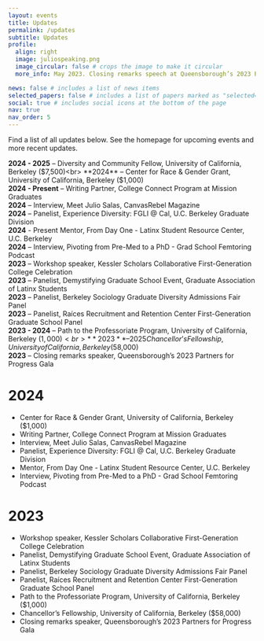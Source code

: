 ```yaml
---
layout: events
title: Updates
permalink: /updates
subtitle: Updates
profile:
  align: right
  image: juliospeaking.png
  image_circular: false # crops the image to make it circular
  more_info: May 2023. Closing remarks speech at Queensborough’s 2023 Partners for Progress Gala at Terrace on the Park in Corona.

news: false # includes a list of news items
selected_papers: false # includes a list of papers marked as "selected={true}"
social: true # includes social icons at the bottom of the page
nav: true
nav_order: 5
---
```


Find a list of all updates below. See the homepage for upcoming events and more recent updates.

**2024 - 2025** – Diversity and Community Fellow, University of California, Berkeley ($7,500)<br>
**2024** – Center for Race & Gender Grant, University of California, Berkeley ($1,000)<br>
**2024 - Present** – Writing Partner, College Connect Program at Mission Graduates<br>
**2024** – Interview, Meet Julio Salas, CanvasRebel Magazine<br>
**2024** – Panelist, Experience Diversity: FGLI @ Cal, U.C. Berkeley Graduate Division<br>
**2024** - Present Mentor, From Day One - Latinx Student Resource Center, U.C. Berkeley<br>
**2024** – Interview, Pivoting from Pre-Med to a PhD - Grad School Femtoring Podcast<br>
**2023** – Workshop speaker, Kessler Scholars Collaborative First-Generation College Celebration<br>
**2023** – Panelist, Demystifying Graduate School Event, Graduate Association of Latinx Students<br>
**2023** – Panelist, Berkeley Sociology Graduate Diversity Admissions Fair Panel<br>
**2023** – Panelist, Raíces Recruitment and Retention Center First-Generation Graduate School Panel<br>
**2023 - 2024** – Path to the Professoriate Program, University of California, Berkeley ($1,000)<br>
**2023** – 2025 Chancellor’s Fellowship, University of California, Berkeley ($58,000)<br>
**2023** – Closing remarks speaker, Queensborough’s 2023 Partners for Progress Gala<br>

# 2024

- Center for Race & Gender Grant, University of California, Berkeley ($1,000)  
- Writing Partner, College Connect Program at Mission Graduates  
- Interview, Meet Julio Salas, CanvasRebel Magazine  
- Panelist, Experience Diversity: FGLI @ Cal, U.C. Berkeley Graduate Division  
- Mentor, From Day One - Latinx Student Resource Center, U.C. Berkeley  
- Interview, Pivoting from Pre-Med to a PhD - Grad School Femtoring Podcast  


# 2023

- Workshop speaker, Kessler Scholars Collaborative First-Generation College Celebration  
- Panelist, Demystifying Graduate School Event, Graduate Association of Latinx Students  
- Panelist, Berkeley Sociology Graduate Diversity Admissions Fair Panel  
- Panelist, Raíces Recruitment and Retention Center First-Generation Graduate School Panel  
- Path to the Professoriate Program, University of California, Berkeley ($1,000)  
- Chancellor’s Fellowship, University of California, Berkeley ($58,000)  
- Closing remarks speaker, Queensborough’s 2023 Partners for Progress Gala  
